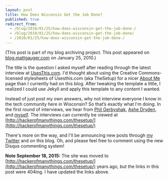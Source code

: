 ```yaml
---
layout: post
title: How Does Wisconsin Get the Job Done?
published: true
redirect_from:
  - /blog/2010/01/25/how-does-wisconsin-get-the-job-done-/
  - /blog/2010/01/25/how-does-wisconsin-get-the-job-done/
  - /2010/01/25/how-does-wisconsin-get-the-job-done-/
---
```


(This post is part of my blog archiving project. This post appeared on [blog.mattgauger.com](http://blog.mattgauger.com/2010/01/25/how-does-wisconsin/) on January 25, 2010.)

The title is the question I asked myself after reading through the latest interview at [UsesThis.com](http://usesthis.com/). I'd thought about using the Creative Commons-licensed stylesheets of Usesthis.com (aka TheSetup) for a nicer [About Me](http://blog.mattgauger.com/about) page than I currently had on this blog. After tweaking the template a little, I realized I could use Jekyll and apply this template to any content I wanted.

Instead of just post my own answers, why not interview everyone I know in the tech community here in Wisconsin? So that’s exactly what I'm doing. In the first round of interviews, we hear from [Phil Gerbyshak](http://hackerofmanythings.com/thesetup/philgerbyshak/), [Ashe Dryden](http://hackerofmanythings.com/thesetup/ashedryden/), and [myself](http://hackerofmanythings.com/thesetup/mattgauger/). The interviews can currently be viewed at [http://hackerofmanythings.com/thesetup/](http://hackerofmanythings.com/thesetup/)

There's more on the way, and I'll be announcing new posts through [my Twitter](http://twitter.com/mathiasx) and on this blog. Oh, and please feel free to comment using the new Disqus commenting system!

**Note September 18, 2015:** The site was moved to [http://hackerofmanythings.com/thesetup/](http://hackerofmanythings.com/thesetup/) years ago, but the links in this post were 404ing. I have updated the links above.
